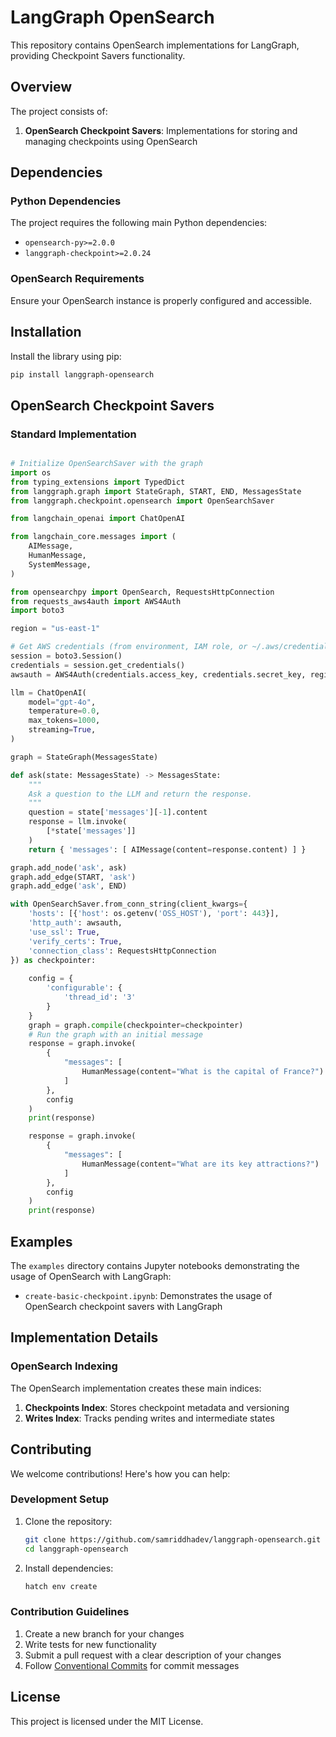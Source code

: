 # LangGraph OpenSearch

This repository contains OpenSearch implementations for LangGraph, providing Checkpoint Savers functionality.

## Overview

The project consists of:

1. **OpenSearch Checkpoint Savers**: Implementations for storing and managing checkpoints using OpenSearch

## Dependencies

### Python Dependencies

The project requires the following main Python dependencies:

- `opensearch-py>=2.0.0`
- `langgraph-checkpoint>=2.0.24`

### OpenSearch Requirements

Ensure your OpenSearch instance is properly configured and accessible.

## Installation

Install the library using pip:

```bash
pip install langgraph-opensearch
```

## OpenSearch Checkpoint Savers

### Standard Implementation

```python

# Initialize OpenSearchSaver with the graph
import os
from typing_extensions import TypedDict
from langgraph.graph import StateGraph, START, END, MessagesState
from langgraph.checkpoint.opensearch import OpenSearchSaver

from langchain_openai import ChatOpenAI

from langchain_core.messages import (
    AIMessage,
    HumanMessage,
    SystemMessage,
)

from opensearchpy import OpenSearch, RequestsHttpConnection
from requests_aws4auth import AWS4Auth
import boto3

region = "us-east-1"

# Get AWS credentials (from environment, IAM role, or ~/.aws/credentials)
session = boto3.Session()
credentials = session.get_credentials()
awsauth = AWS4Auth(credentials.access_key, credentials.secret_key, region, 'es', session_token=credentials.token)

llm = ChatOpenAI(
    model="gpt-4o",
    temperature=0.0,
    max_tokens=1000,
    streaming=True,
)

graph = StateGraph(MessagesState)

def ask(state: MessagesState) -> MessagesState:
    """
    Ask a question to the LLM and return the response.
    """
    question = state['messages'][-1].content
    response = llm.invoke(
        [*state['messages']]
    )
    return { 'messages': [ AIMessage(content=response.content) ] }

graph.add_node('ask', ask)
graph.add_edge(START, 'ask')
graph.add_edge('ask', END)

with OpenSearchSaver.from_conn_string(client_kwargs={
    'hosts': [{'host': os.getenv('OSS_HOST'), 'port': 443}],
    'http_auth': awsauth,
    'use_ssl': True,
    'verify_certs': True,
    'connection_class': RequestsHttpConnection
}) as checkpointer:
    
    config = {
        'configurable': {
            'thread_id': '3'
        }
    }
    graph = graph.compile(checkpointer=checkpointer)
    # Run the graph with an initial message
    response = graph.invoke(
        {
            "messages": [
                HumanMessage(content="What is the capital of France?")
            ]
        },
        config
    )
    print(response)

    response = graph.invoke(
        {
            "messages": [
                HumanMessage(content="What are its key attractions?")
            ]
        },
        config
    )
    print(response)
```
## Examples

The `examples` directory contains Jupyter notebooks demonstrating the usage of OpenSearch with LangGraph:

- `create-basic-checkpoint.ipynb`: Demonstrates the usage of OpenSearch checkpoint savers with LangGraph

## Implementation Details

### OpenSearch Indexing

The OpenSearch implementation creates these main indices:

1. **Checkpoints Index**: Stores checkpoint metadata and versioning
3. **Writes Index**: Tracks pending writes and intermediate states

## Contributing

We welcome contributions! Here's how you can help:

### Development Setup

1. Clone the repository:

   ```bash
   git clone https://github.com/samriddhadev/langgraph-opensearch.git
   cd langgraph-opensearch
   ```

2. Install dependencies:

    ```bash
    hatch env create
    ```

### Contribution Guidelines

1. Create a new branch for your changes
2. Write tests for new functionality
3. Submit a pull request with a clear description of your changes
4. Follow [Conventional Commits](https://www.conventionalcommits.org/en/v1.0.0/) for commit messages

## License

This project is licensed under the MIT License.

